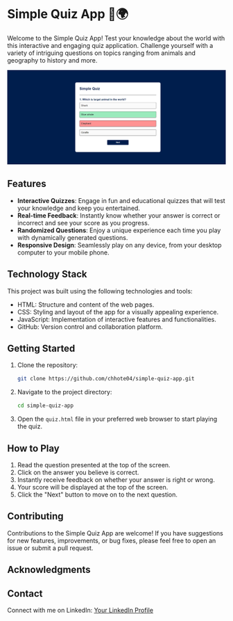 # Simple Quiz App 🧠🌍

Welcome to the Simple Quiz App! Test your knowledge about the world with this interactive and engaging quiz application. Challenge yourself with a variety of intriguing questions on topics ranging from animals and geography to history and more.

![Simple Quiz App Screenshot](screenshot.png)

## Features

- **Interactive Quizzes**: Engage in fun and educational quizzes that will test your knowledge and keep you entertained.
- **Real-time Feedback**: Instantly know whether your answer is correct or incorrect and see your score as you progress.
- **Randomized Questions**: Enjoy a unique experience each time you play with dynamically generated questions.
- **Responsive Design**: Seamlessly play on any device, from your desktop computer to your mobile phone.

## Technology Stack

This project was built using the following technologies and tools:

- HTML: Structure and content of the web pages.
- CSS: Styling and layout of the app for a visually appealing experience.
- JavaScript: Implementation of interactive features and functionalities.
- GitHub: Version control and collaboration platform.

## Getting Started

1. Clone the repository:
   ```bash
   git clone https://github.com/chhote04/simple-quiz-app.git
   ```

2. Navigate to the project directory:
   ```bash
   cd simple-quiz-app
   ```

3. Open the `quiz.html` file in your preferred web browser to start playing the quiz.

## How to Play

1. Read the question presented at the top of the screen.
2. Click on the answer you believe is correct.
3. Instantly receive feedback on whether your answer is right or wrong.
4. Your score will be displayed at the top of the screen.
5. Click the "Next" button to move on to the next question.

## Contributing

Contributions to the Simple Quiz App are welcome! If you have suggestions for new features, improvements, or bug fixes, please feel free to open an issue or submit a pull request.

## Acknowledgments


## Contact

Connect with me on LinkedIn: [Your LinkedIn Profile](https://www.linkedin.com/in/chhote-lal-jatav-a37982249/)

